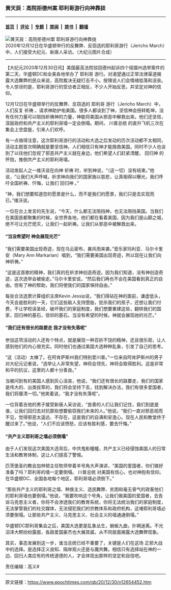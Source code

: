 ### 黄天辰：高院拒德州案 耶利哥游行向神靠拢

---

#### [首页](../../../..?n12654452) &nbsp;|&nbsp; [评论](../../../../../epoch-comment?n12654452) &nbsp;|&nbsp; [专题](../../../../../epoch-special?n12654452) &nbsp;|&nbsp; [禁闻](../../../../../epoch-news?n12654452) &nbsp;|&nbsp; [禁书](../../../../../books?n12654452) &nbsp;|&nbsp; [翻墙](https://github.com/gfw-breaker/nogfw/blob/master/README.md?n12654452)


<div><img alt="黄天辰：高院拒德州案 耶利哥游行向神靠拢" class="attachment-djy_600_400 size-djy_600_400 wp-post-image" src="https://i.epochtimes.com/assets/uploads/2020/12/pjimage-5-600x400.jpg"/>
<div class="caption">
 2020年12月12日在华盛顿举行的反舞弊、反窃选的耶利哥游行（Jericho March）中，人们接受大纪元、新唐人采访。（大纪元图片合成）
</div></div><hr/><div class="post_content" id="artbody" itemprop="articleBody">
 <!-- article content begin -->
 <p>
  【大纪元2020年12月30日讯】美国最高法院驳回德州起诉四个摇摆州选举案件的第二天，华盛顿DC和全美各地举办了
  <ok href="https://www.epochtimes.com/gb/tag/%E8%80%B6%E5%88%A9%E5%93%A5.html">
   耶利哥
  </ok>
  游行。对渴望通过正常法律渠道揭露大选舞弊的民众来说，高院裁决无疑打击不小。按理说人们会情绪低落和沮丧。令人惊讶的是，耶利哥游行的受访者正相反，不少人开始反思，并坚定对神的信仰。
 </p>
 <p>
  12月12日在华盛顿举行的反舞弊、反窃选的
  <ok href="https://www.epochtimes.com/gb/tag/%E8%80%B6%E5%88%A9%E5%93%A5.html">
   耶利哥
  </ok>
  游行（Jericho March）中，人们反复
  <ok href="https://www.epochtimes.com/gb/tag/%E7%A5%88%E7%A5%B7.html">
   祈祷
  </ok>
  ，请求神助护佑美国。很多人都谈到了神，坚信神会扭转乾坤，没有任何力量可以阻挡祈祷神的力量，神能将美国从邪恶中解救出来。他们还坚信，深层政府和共产主义的耶利哥墙一定会倒塌。期间，
  <ok href="https://www.epochtimes.com/gb/tag/%E5%B7%9D%E6%99%AE%E6%80%BB%E7%BB%9F.html">
   川普总统
  </ok>
  的直升飞机三次在集会上空盘旋，引来人们欢呼。
 </p>
 <p>
  有一点值得注意，这次耶利哥游行的活动和大选之后发动的历次活动都不太相同，活动主题首次明确就是要坚信神。人们相信只有神才能挽救美国。同时不少人也谈到了以往他们忽视了邪恶共产主义就在身边，他们希望人们赶紧清醒，
  <ok href="https://www.epochtimes.com/gb/tag/%E5%9B%9E%E5%BD%92%E7%A5%9E.html">
   回归神
  </ok>
  的怀抱，推倒共产主义的耶利哥墙。
 </p>
 <p>
  活动发起人之一维沃说在向神
  <ok href="https://www.epochtimes.com/gb/tag/%E7%A5%88%E7%A5%B7.html">
   祈祷
  </ok>
  时，听到神说，“（这一切）没有结束。”他说，“让我们大声呼喊，祈求神向我们的国家施以慈悲，让真相得以曝光，我们呼吁全国祈祷、忏悔，让我们
  <ok href="https://www.epochtimes.com/gb/tag/%E5%9B%9E%E5%BD%92%E7%A5%9E.html">
   回归神
  </ok>
  。”
 </p>
 <p>
  “神，我们想要知道您的愿景是什么，而不是我们的愿景，我们只是去实现而已。”维沃说。
 </p>
 <p>
  一位在台上发言的先生说，“今天，什么都无法阻挡神，也无法阻挡美国。当我们在美国首都聚集的时候，全世界各地，他们都在看着美国，因为我们是山巅之城，绝不可让光芒熄灭，让我们一起祈祷。让我们从邪恶中被解救出来。
 </p>
 <h4>
  “当没希望时 神会展现光芒”
 </h4>
 <p>
  “我们需要美国出现奇迹，现在乌云密布，暴风雨来袭。”音乐家玛利亚．马尔卡里安（Mary Ann Markarian）唱到，“我们需要美国出现奇迹，所以现在让我们向神祈祷。”
 </p>
 <p>
  “这是这首歌的精神，我们真的在祈求神创造奇迹。因为我们知道，没有神创造奇迹，这次选举会被偷走。”马尔卡里安说，“然后我们再也不会在美国看到真正的自由。但有了神的帮助，我们将使我们的国家保持自由。”
 </p>
 <p>
  每张合法选票计算组织主席Kevin Jessip说，“我们得站在神的面前，谦虚低头，今天会是胜利的一天，它们这些敌人支持堕胎，扼杀我们的孩子，还想让我们付费，不让学校读圣经，破坏我们的家庭制度，我们想要重建这些，翻转我们的国家，回归神的基石，信仰的基石。当没有希望的时候，神就会展现祂的光芒。”
 </p>
 <h4>
  “我们还有很长的路要走 我才没有失落呢”
 </h4>
 <p>
  参加这项活动的人还有个特点，就是展现一种百折不饶的精神，还且很乐观，让人感到他们的内心很充实。同时他们也通过美国大选种种乱象，引发了自己的思考。
 </p>
 <p>
  “这（活动）太棒了。在阿肯萨斯州我们特别爱川普。”一位来自阿肯萨斯州的男子对大纪元记者说，“选举让人非常失望，神将会领先，神将会取得胜利。这是非常和平的抗议，这里的人都十分善良。”
 </p>
 <p>
  当被问到有的美国人感到灰心沮丧，他说，“我们还有很长的路要走，我们的国家是伟大的、出类拔萃的，我们将会坚持下去，找到解决办法，我们有很多爱国者，我们将厘清一切。”他笑着说，“我才没有失落呢”。
 </p>
 <p>
  一位背着吉他的男子接受新唐人采访说，“良善的人们让我们记住，我们到底是谁，让我们回归去对抗那些想要偷窃我们未来的人。”他说，“我们一直对邪恶视而不见，觉得邪恶太遥远、不存在，这是我们的自满和安逸心。现在人民和教堂终于醒过来了。”他说，“人们不应该愤怒，应该有胜利感，要去忏悔。”
 </p>
 <h4>
  “共产主义耶利哥之墙必须倒塌”
 </h4>
 <p>
  由于人们发现这次美国大选背后，中共鬼影幢幢，共产主义已经侵蚀美国人的日常生活和教育体制，这让人们提高了警惕。
 </p>
 <p>
  匹茨堡圣约教会加林顿主任牧师举着羊号角大声演讲，“美国的爱国者，你们做好准备了吗？耶利哥的墙一定要倒塌。
  <ok href="https://www.epochtimes.com/gb/tag/%E5%B7%9D%E6%99%AE%E6%80%BB%E7%BB%9F.html">
   川普总统
  </ok>
  对美国有信心，也对神抱有信仰。在华盛顿DC、全国各地每个地区，耶利哥墙必须倒下。”
 </p>
 <p>
  “那些共产主义的耶利哥之墙、种族主义、选民舞弊、贫困和毫无骨气的政客他们的耶利哥墙也要倒塌。”他说，“我要吹响这个号角，让我们做美国的爱国者，去告诉马克思主义者，你将不会渗透我们的教育系统，你将无法统治我们的家庭制度，无法掌管我们的社交媒体，无法侵犯我们的宗教体系和政府机构，这堵耶利哥墙必须要倒塌。让那些共产主义、马克思主义、社会主义的墙通通倒塌。”
 </p>
 <p>
  华盛顿DC耶利哥集会之后，美国大选更是乱象丛生，蜿蜒九曲，扑朔迷离。不光沼泽大鳄纷纷露面，各路爱国豪杰也大展其威，从不同层面揭露大选舞弊现象。
 </p>
 <p>
  其实，事态发展到这一步，谁当总统已经不重要了，关键是人们在这场
  <ok href="https://www.epochtimes.com/gb/tag/%E6%AD%A3%E9%82%AA%E5%A4%A7%E6%88%98.html">
   正邪大战
  </ok>
  中的选择。是选择正义良知、隔岸观火还是与魔共舞。相信只有选择站在神的一边、回归人类应有的传统道德的人，才会体现出那样的坚定和自信吧。
 </p>
 <p>
  责任编辑：高义#
 </p>
 <!-- article content end -->
 <div id="below_article_ad">
 </div>
</div>


---

原文链接：https://www.epochtimes.com/gb/20/12/30/n12654452.htm